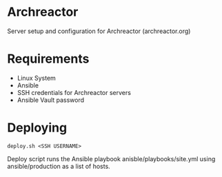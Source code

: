 # Archreactor
Server setup and configuration for Archreactor (archreactor.org)

# Requirements
- Linux System
- Ansible
- SSH credentials for Archreactor servers
- Ansible Vault password

# Deploying
```deploy.sh <SSH USERNAME>```

Deploy script runs the Ansible playbook anisble/playbooks/site.yml using ansible/production as a list of hosts. 